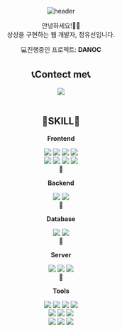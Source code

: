<div align="center">
  
  ![header](https://capsule-render.vercel.app/api?type=waving&height=220&color=0:bdbcf6,100:fcdbe4&text=WELCOME&reversal=true&textBg=false&fontColor=FFFFFF&fontSize=50&fontAlignY=35&animation=fadeIn&stroke=8f64af70&strokeWidth=2&desc=상상을%20개발하는%20개발자,%20정유선입니다.&descAlignY=55)

  <p>
    안녕하세요!🖐🏻
    <br />
    상상을 구현하는 웹 개발자, 정유선입니다.
  </p>
  <p>
    💻진행중인 프로젝트: <b>DANOC</b>
  </p>
  <h2>📞Contect me📞</h2>
  <div>
    <a href="mailto:acft9609@kakao.com">
      <img src="https://img.shields.io/badge/acft9609@kakao.com-fff?style=social&logo=gmail&logoColor=FFCD00">
    </a>
  </div>
  <br />
  <h2>🔧SKILL🔧</h2>
  <div>
    <p><b>Frontend</b></p>
    <div>
      <img src="https://img.shields.io/badge/HTML-E34F26?style=for-the-badge&logo=html5&logoColor=fff">
      <img src="https://img.shields.io/badge/CSS-1572B6?style=for-the-badge&logo=css3&logoColor=fff">
      <img src="https://img.shields.io/badge/sass-CC6699?style=for-the-badge&logo=sass&logoColor=fff">
      <img src="https://img.shields.io/badge/javascript-F7DF1E?style=for-the-badge&logo=javascript&logoColor=fff">
    </div>
    <div>
      <img src="https://img.shields.io/badge/jquery-0769AD?style=for-the-badge&logo=jquery&logoColor=fff">
      <img src="https://img.shields.io/badge/vue.js-4FC08D?style=for-the-badge&logo=vuedotjs&logoColor=fff">
      <img src="https://img.shields.io/badge/react-61DAFB?style=for-the-badge&logo=react&logoColor=fff">
      <img src="https://img.shields.io/badge/styledcomponents-DB7093?style=for-the-badge&logo=styledcomponents&logoColor=fff">
    </div>
  </div>
  <div>🔹</div>
  <div>
    <p><b>Backend</b></p>
    <div>
      <img src="https://img.shields.io/badge/php-777BB4?style=for-the-badge&logo=php&logoColor=fff">
      <img src="https://img.shields.io/badge/laravel-FF2D20?style=for-the-badge&logo=laravel&logoColor=fff">
    </div>
  </div>
  <div>🔹</div>
  <div>
    <p><b>Database</b></p>
    <div>
      <img src="https://img.shields.io/badge/mysql-4479A1?style=for-the-badge&logo=mysql&logoColor=fff">
      <img src="https://img.shields.io/badge/mariadb-003545?style=for-the-badge&logo=mariadb&logoColor=fff">
    </div>
  </div>
  <div>🔹</div>
  <div>
    <p><b>Server</b></p>
    <div>
      <img src="https://img.shields.io/badge/linux-FCC624?style=for-the-badge&logo=linux&logoColor=fff">
      <img src="https://img.shields.io/badge/aws-232F3E?style=for-the-badge&logo=amazonaws&logoColor=fff">
      <img src="https://img.shields.io/badge/nginx-009639?style=for-the-badge&logo=nginx&logoColor=fff">
    </div>
  </div>
  <div>🔹</div>
  <div>
    <p><b>Tools</b></p>
    <div>
      <img src="https://img.shields.io/badge/vscode-007ACC?style=for-the-badge&logo=visualstudiocode&logoColor=fff">
      <img src="https://img.shields.io/badge/vim-019733?style=for-the-badge&logo=vim&logoColor=fff">
      <img src="https://img.shields.io/badge/dbeaver-382923?style=for-the-badge&logo=dbeaver&logoColor=fff">
      <img src="https://img.shields.io/badge/postman-FF6C37?style=for-the-badge&logo=postman&logoColor=fff">
    </div>
    <div>
      <img src="https://img.shields.io/badge/jira-0052CC?style=for-the-badge&logo=jira&logoColor=fff">
      <img src="https://img.shields.io/badge/redmine-B32024?style=for-the-badge&logo=redmine&logoColor=fff">
      <img src="https://img.shields.io/badge/slack-4A154B?style=for-the-badge&logo=slack&logoColor=fff">
    </div>
    <div>
      <img src="https://img.shields.io/badge/git-F05032?style=for-the-badge&logo=git&logoColor=fff">
      <img src="https://img.shields.io/badge/github-181717?style=for-the-badge&logo=github&logoColor=fff">
      <img src="https://img.shields.io/badge/gitlab-FC6D26?style=for-the-badge&logo=gitlab&logoColor=fff">
    </div>
  </div>
</div>
